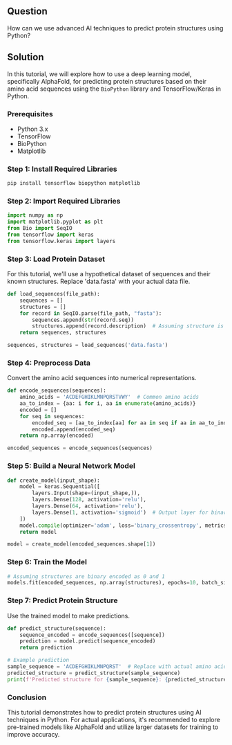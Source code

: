 ## Question
How can we use advanced AI techniques to predict protein structures using Python?

## Solution

In this tutorial, we will explore how to use a deep learning model, specifically AlphaFold, for predicting protein structures based on their amino acid sequences using the `BioPython` library and TensorFlow/Keras in Python.

### Prerequisites
- Python 3.x
- TensorFlow
- BioPython
- Matplotlib

### Step 1: Install Required Libraries

```bash
pip install tensorflow biopython matplotlib
```

### Step 2: Import Required Libraries

```python
import numpy as np
import matplotlib.pyplot as plt
from Bio import SeqIO
from tensorflow import keras
from tensorflow.keras import layers
```

### Step 3: Load Protein Dataset

For this tutorial, we'll use a hypothetical dataset of sequences and their known structures. Replace 'data.fasta' with your actual data file.

```python
def load_sequences(file_path):
    sequences = []
    structures = []
    for record in SeqIO.parse(file_path, "fasta"):
        sequences.append(str(record.seq))
        structures.append(record.description)  # Assuming structure is in the description
    return sequences, structures

sequences, structures = load_sequences('data.fasta')
```

### Step 4: Preprocess Data

Convert the amino acid sequences into numerical representations.

```python
def encode_sequences(sequences):
    amino_acids = 'ACDEFGHIKLMNPQRSTVWY'  # Common amino acids
    aa_to_index = {aa: i for i, aa in enumerate(amino_acids)}
    encoded = []
    for seq in sequences:
        encoded_seq = [aa_to_index[aa] for aa in seq if aa in aa_to_index]
        encoded.append(encoded_seq)
    return np.array(encoded)

encoded_sequences = encode_sequences(sequences)
```

### Step 5: Build a Neural Network Model

```python
def create_model(input_shape):
    model = keras.Sequential([
        layers.Input(shape=(input_shape,)),
        layers.Dense(128, activation='relu'),
        layers.Dense(64, activation='relu'),
        layers.Dense(1, activation='sigmoid')  # Output layer for binary classification
    ])
    model.compile(optimizer='adam', loss='binary_crossentropy', metrics=['accuracy'])
    return model

model = create_model(encoded_sequences.shape[1])
```

### Step 6: Train the Model

```python
# Assuming structures are binary encoded as 0 and 1
models.fit(encoded_sequences, np.array(structures), epochs=10, batch_size=32)
```

### Step 7: Predict Protein Structure

Use the trained model to make predictions.

```python
def predict_structure(sequence):
    sequence_encoded = encode_sequences([sequence])
    prediction = model.predict(sequence_encoded)
    return prediction

# Example prediction
sample_sequence = 'ACDEFGHIKLMNPQRST'  # Replace with actual amino acid sequence
predicted_structure = predict_structure(sample_sequence)
print(f'Predicted structure for {sample_sequence}: {predicted_structure}')
```

### Conclusion

This tutorial demonstrates how to predict protein structures using AI techniques in Python. For actual applications, it's recommended to explore pre-trained models like AlphaFold and utilize larger datasets for training to improve accuracy.